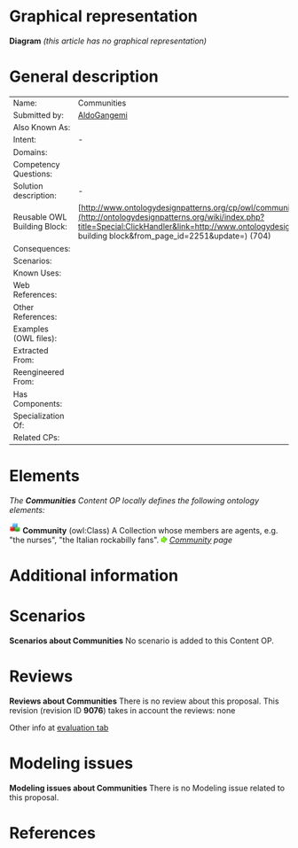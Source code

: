 #  Graphical representation


__Diagram__
_(this article has no graphical representation)_



#  General description




|  |  |
| --- | --- |
|  Name: |  Communities |
|  Submitted by: | [AldoGangemi](../User/AldoGangemi.md "User:AldoGangemi") |
|  Also Known As: |  |
|  Intent: |  - |
|  Domains: |  |
|  Competency Questions: |  |
|  Solution description: |  - |
|  Reusable OWL Building Block: | [http://www.ontologydesignpatterns.org/cp/owl/communities.owl](http://ontologydesignpatterns.org/wiki/index.php?title=Special:ClickHandler&link=http://www.ontologydesignpatterns.org/cp/owl/communities.owl&message=OWL building block&from_page_id=2251&update=) (704) |
|  Consequences: |  |
|  Scenarios: |  |
|  Known Uses: |  |
|  Web References: |  |
|  Other References: |  |
|  Examples (OWL files): |  |
|  Extracted From: |  |
|  Reengineered From: |  |
|  Has Components: |  |
|  Specialization Of: |  |
|  Related CPs: |  |


  




#  Elements


_The __Communities__ Content OP locally defines the following ontology elements:_



[![Class](./20px-Class.gif)](../Image/Class.gif.md "Class") __Community__ (owl:Class) A Collection whose members are agents, e.g. "the nurses", "the Italian rockabilly fans". 
 [![](./11px-ArrowRight.gif)](../Image/ArrowRight.gif.md "ArrowRight.gif") _[Community](./Communities/Community.md "Submissions:Communities/Community") page_
#  Additional information


#  Scenarios



__Scenarios about Communities__
No scenario is added to this Content OP.




#  Reviews



__Reviews about Communities__
There is no review about this proposal.
This revision (revision ID __9076__) takes in account the reviews: none


Other info at [evaluation tab](http://ontologydesignpatterns.org/wiki/index.php?title=Submissions:Communities&action=evaluation "http://ontologydesignpatterns.org/wiki/index.php?title=Submissions:Communities&action=evaluation")




  




#  Modeling issues



__Modeling issues about Communities__
There is no Modeling issue related to this proposal.




  




#  References